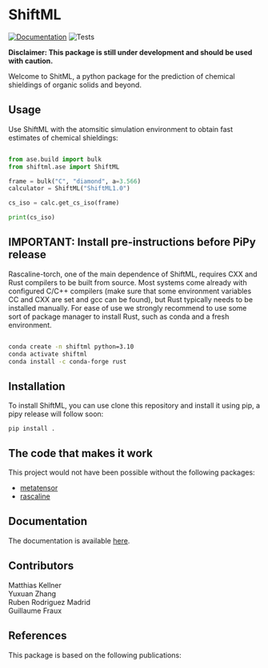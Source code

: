 # ShiftML

[![Documentation](https://img.shields.io/badge/docs-latest-brightgreen.svg)](https://lab-cosmo.github.io/ShiftML/latest/)
![Tests](https://img.shields.io/github/check-runs/lab-cosmo/ShiftML/main?logo=github&label=tests)

**Disclaimer: This package is still under development and should be used with caution.**

Welcome to ShitML, a python package for the prediction of chemical shieldings of organic solids and beyond.



## Usage

Use ShiftML with the atomsitic simulation environment to obtain fast estimates of chemical shieldings:

```python

from ase.build import bulk
from shiftml.ase import ShiftML

frame = bulk("C", "diamond", a=3.566)
calculator = ShiftML("ShiftML1.0")

cs_iso = calc.get_cs_iso(frame)

print(cs_iso)

```

## IMPORTANT: Install pre-instructions before PiPy release

Rascaline-torch, one of the main dependence of ShiftML, requires CXX and Rust compilers to be built from source.
Most systems come already with configured C/C++ compilers (make sure that some environment variables CC and CXX are set
and gcc can be found), but Rust typically needs to be installed manually.
For ease of use we strongly recommend to use some sort of package manager to install Rust, such as conda and a fresh environment.


```bash

conda create -n shiftml python=3.10
conda activate shiftml
conda install -c conda-forge rust

```


## Installation

To install ShiftML, you can use clone this repository and install it using pip, a pipy release will follow soon:

```
pip install .
```

## The code that makes it work

This project would not have been possible without the following packages:

- [metatensor](https://github.com/lab-cosmo/metatensor)
- [rascaline](https://github.com/Luthaf/rascaline)

## Documentation

The documentation is available [here](https://lab-cosmo.github.io/ShiftML/latest/).

## Contributors

Matthias Kellner\
Yuxuan Zhang\
Ruben Rodriguez Madrid\
Guillaume Fraux

## References

This package is based on the following publications:

